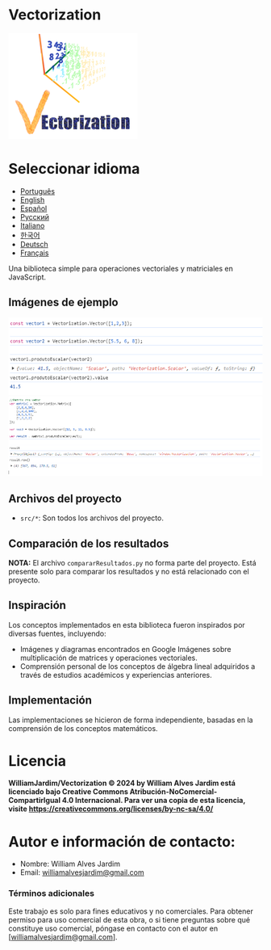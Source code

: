 # Vectorization
![Logo do projeto](https://github.com/WilliamJardim/Vectorization/blob/main/imagens/logo256x256.png)

# Seleccionar idioma
* [Português](README-Portugues.md)
* [English](README-English.md)
* [Español](README-Español.md)
* [Русский](README-Русский.md)
* [Italiano](README-Italiano.md)
* [한국어](README-한국어.md)
* [Deutsch](README-Deutsch.md)
* [Français](README-Français.md)

Una biblioteca simple para operaciones vectoriales y matriciales en JavaScript.

## Imágenes de ejemplo
![Ejemplo 1 - Producto escalar entre vectores](https://github.com/WilliamJardim/Vectorization/blob/main/imagens/exemplos/exemplo1.png)
![Ejemplo 2 - Producto escalar de una matriz con un vector](https://github.com/WilliamJardim/Vectorization/blob/main/imagens/exemplos/exemplo2.png)

## Archivos del proyecto
- `src/*`: Son todos los archivos del proyecto.

## Comparación de los resultados
**NOTA:** El archivo `compararResultados.py` no forma parte del proyecto. Está presente solo para comparar los resultados y no está relacionado con el proyecto.

## Inspiración
Los conceptos implementados en esta biblioteca fueron inspirados por diversas fuentes, incluyendo:
- Imágenes y diagramas encontrados en Google Imágenes sobre multiplicación de matrices y operaciones vectoriales.
- Comprensión personal de los conceptos de álgebra lineal adquiridos a través de estudios académicos y experiencias anteriores.

## Implementación
Las implementaciones se hicieron de forma independiente, basadas en la comprensión de los conceptos matemáticos.

# Licencia
**WilliamJardim/Vectorization © 2024 by William Alves Jardim está licenciado bajo Creative Commons Atribución-NoComercial-CompartirIgual 4.0 Internacional. Para ver una copia de esta licencia, visite https://creativecommons.org/licenses/by-nc-sa/4.0/**

# Autor e información de contacto:
 - Nombre: William Alves Jardim
 - Email: williamalvesjardim@gmail.com

### Términos adicionales
Este trabajo es solo para fines educativos y no comerciales. Para obtener permiso para uso comercial de esta obra, o si tiene preguntas sobre qué constituye uso comercial, póngase en contacto con el autor en [williamalvesjardim@gmail.com].